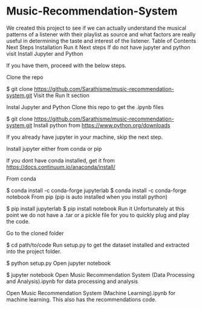 # Music-Recommendation-System
We created this project to see if we can actually understand the musical patterns of a listener with their playlist as source and what factors are really useful in determining the taste and interest of the listener.
Table of Contents
Next Steps
Installation
Run it
Next steps
If do not have jupyter and python visit Install Jupyter and Python

If you have them, proceed with the below steps.

Clone the repo

$ git clone https://github.com/Sarathisme/music-recommendation-system.git
Visit the Run It section

Instal Jupyter and Python
Clone this repo to get the .ipynb files

$ git clone https://github.com/Sarathisme/music-recommendation-system.git
Install python from https://www.python.org/downloads

If you already have jupyter in your machine, skip the next step.

Install jupyter either from conda or pip

If you dont have conda installed, get it from https://docs.continuum.io/anaconda/install/

From conda

$ conda install -c conda-forge jupyterlab
$ conda install -c conda-forge notebook
From pip (pip is auto installed when you install python)

$ pip install jupyterlab
$ pip install notebook
Run it
Unfortunately at this point we do not have a .tar or a pickle file for you to quickly plug and play the code.

Go to the cloned folder

$ cd path/to/code
Run setup.py to get the dataset installed and extracted into the project folder.

$ python setup.py
Open jupyter notebook

$ jupyter notebook
Open Music Recommendation System (Data Processing and Analysis).ipynb for data processing and analysis

Open Music Recommendation System (Machine Learning).ipynb for machine learning. This also has the recommendations code.
